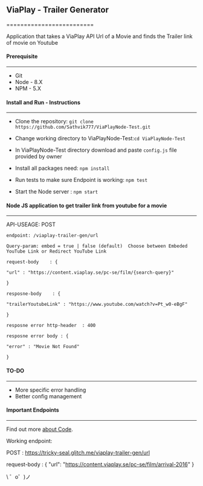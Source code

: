## ViaPlay - Trailer Generator
=========================

Application that takes a ViaPlay API Url of a Movie and finds the Trailer link of movie on Youtube


#### Prerequisite
------------------------

* Git
* Node - 8.X
* NPM - 5.X


#### Install and Run - Instructions
------------------------

- Clone the repository: `git clone https://github.com/Sathvik777/ViaPlayNode-Test.git`

- Change working directory to ViaPlayNode-Test:`cd ViaPlayNode-Test`

- In ViaPlayNode-Test directory  download and paste `config.js` file provided by owner

- Install all packages need: `npm install`

- Run tests to make sure Endpoint is working: `npm test`

- Start the Node server : `npm start`



#### Node JS application to get trailer link from youtube for a movie
------------------------
API-USEAGE:
  POST

    endpoint: /viaplay-trailer-gen/url

    Query-param: embed = true | false (default)  Choose between Embeded YouTube Link or Redirect YouTube Link

    request-body    : {

    "url" : "https://content.viaplay.se/pc-se/film/{search-query}"

    }

    resposne-body    : {

    "trailerYoutubeLink" : "https://www.youtube.com/watch?v=Pt_w0-eBgF"

    }

    resposne error http-header  : 400

    resposne error body : {

    "error" : "Movie Not Found"

    }

#### TO-DO
------------------------
* More specific error handling
* Better config management



#### Important Endpoints
------------------------

Find out more [about Code](https://glitch.com/edit/#!/tricky-seal).


Working endpoint:

  POST : https://tricky-seal.glitch.me/viaplay-trailer-gen/url

  request-body    : {
    "url": "https://content.viaplay.se/pc-se/film/arrival-2016"
    }


\ ゜o゜)ノ
